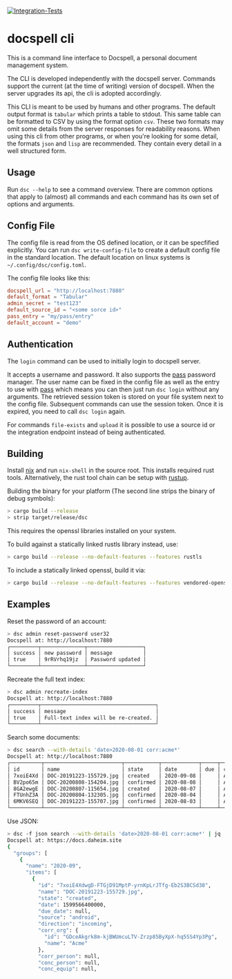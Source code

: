[![Integration-Tests](https://github.com/docspell/dsc/actions/workflows/int_test.yml/badge.svg)](https://github.com/docspell/dsc/actions/workflows/int_test.yml)


# docspell cli

This is a command line interface to Docspell, a personal document
management system.

The CLI is developed independently with the docspell server. Commands
support the current (at the time of writing) version of docspell. When
the server upgrades its api, the cli is adopted accordingly.

This CLI is meant to be used by humans and other programs. The default
output format is `tabular` which prints a table to stdout. This same
table can be formatted to CSV by using the format option `csv`. These
two formats may omit some details from the server responses for
readability reasons. When using this cli from other programs, or when
you're looking for some detail, the formats `json` and `lisp` are
recommended. They contain every detail in a well structured form.

## Usage

Run `dsc --help` to see a command overview. There are common options
that apply to (almost) all commands and each command has its own set
of options and arguments.


## Config File

The config file is read from the OS defined location, or it can be
specfified explicitly. You can run `dsc write-config-file` to create a
default config file in the standard location. The default location on
linux systems is `~/.config/dsc/config.toml`.

The config file looks like this:

``` toml
docspell_url = "http://localhost:7880"
default_format = "Tabular"
admin_secret = "test123"
default_source_id = "<some sorce id>"
pass_entry = "my/pass/entry"
default_account = "demo"
```


## Authentication

The `login` command can be used to initially login to docspell server.

It accepts a username and password. It also supports the
[pass](https://www.passwordstore.org/) password manager. The user name
can be fixed in the config file as well as the entry to use with
[pass](https://www.passwordstore.org/) which means you can then just
run `dsc login` without any arguments. The retrieved session token is
stored on your file system next to the config file. Subsequent
commands can use the session token. Once it is expired, you need to
call `dsc login` again.

For commands `file-exists` and `upload` it is possible to use a source
id or the integration endpoint instead of being authenticated.


## Building

Install [nix](https://nixos.org/download.html#nix-quick-install) and
run `nix-shell` in the source root. This installs required rust tools.
Alternatively, the rust tool chain can be setup with
[rustup](https://rustup.rs/).

Building the binary for your platform (The second line strips the
binary of debug symbols):

``` bash
> cargo build --release
> strip target/release/dsc
```

This requires the openssl libraries installed on your system.

To build against a statically linked rustls library instead, use:
``` bash
> cargo build --release --no-default-features --features rustls
```

To include a statically linked openssl, build it via:
``` bash
> cargo build --release --no-default-features --features vendored-openssl
```


## Examples

Reset the password of an account:
``` bash
> dsc admin reset-password user32
Docspell at: http://localhost:7880
┌─────────┬──────────────┬──────────────────┐
│ success │ new password │ message          │
│ true    │ 9rRVrhq19jz  │ Password updated │
└─────────┴──────────────┴──────────────────┘
```


Recreate the full text index:
``` bash
> dsc admin recreate-index
Docspell at: http://localhost:7880
┌─────────┬─────────────────────────────────────┐
│ success │ message                             │
│ true    │ Full-text index will be re-created. │
└─────────┴─────────────────────────────────────┘
```

Search some documents:
``` bash
> dsc search --with-details 'date>2020-08-01 corr:acme*'
Docspell at: http://localhost:7880
┌──────────┬─────────────────────────┬───────────┬────────────┬─────┬───────────────┬─────────────┬────────┬──────────────────────────────┬────────┐
│ id       │ name                    │ state     │ date       │ due │ correspondent │ concerning  │ folder │ tags                         │ fields │
│ 7xoiE4Xd │ DOC-20191223-155729.jpg │ created   │ 2020-09-08 │     │ Acme          │             │        │ Invoice                      │        │
│ BV2po65m │ DOC-20200808-154204.jpg │ confirmed │ 2020-08-08 │     │ Acme          │             │        │ Receipt, Tax                 │        │
│ 8GA2ewgE │ DOC-20200807-115654.jpg │ created   │ 2020-08-07 │     │ Acme          │             │        │ Paper, Receipt               │        │
│ FTUnhZ3A │ DOC-20200804-132305.jpg │ confirmed │ 2020-08-04 │     │ Acme          │             │        │ Receipt, Tax                 │        │
│ 6MKV6SEQ │ DOC-20191223-155707.jpg │ confirmed │ 2020-08-03 │     │ Acme          │ Derek Jeter │        │ Important, Information, Todo │        │
└──────────┴─────────────────────────┴───────────┴────────────┴─────┴───────────────┴─────────────┴────────┴──────────────────────────────┴────────┘
```

Use JSON:
``` bash
> dsc -f json search --with-details 'date>2020-08-01 corr:acme*' | jq | head -n20
Docspell at: https://docs.daheim.site
{
  "groups": [
    {
      "name": "2020-09",
      "items": [
        {
          "id": "7xoiE4XdwgD-FTGjD91MptP-yrnKpLrJTfg-Eb2S3BCSd38",
          "name": "DOC-20191223-155729.jpg",
          "state": "created",
          "date": 1599566400000,
          "due_date": null,
          "source": "android",
          "direction": "incoming",
          "corr_org": {
            "id": "GDceAkgrk8m-kjBWUmcuLTV-Zrzp85ByXpX-hq5SS4Yp3Pg",
            "name": "Acme"
          },
          "corr_person": null,
          "conc_person": null,
          "conc_equip": null,
```
